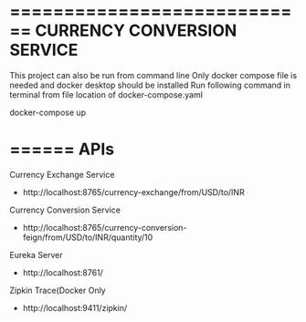 ============================
CURRENCY CONVERSION SERVICE
============================
This project can also be run from command line 
Only docker compose file is needed and docker desktop should be installed
Run following command in terminal from file location of docker-compose.yaml

docker-compose up

======
APIs
======
Currency Exchange Service
- http://localhost:8765/currency-exchange/from/USD/to/INR

Currency Conversion Service
- http://localhost:8765/currency-conversion-feign/from/USD/to/INR/quantity/10

Eureka Server 
- http://localhost:8761/

Zipkin Trace(Docker Only
- http://localhost:9411/zipkin/